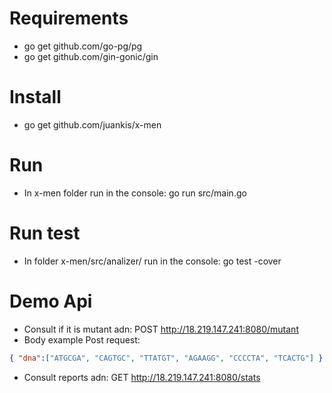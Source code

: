 # Requirements
- go get github.com/go-pg/pg
- go get github.com/gin-gonic/gin
# Install
- go get github.com/juankis/x-men
# Run
- In x-men folder run in the console: go run src/main.go
# Run test
- In folder x-men/src/analizer/ run in the console: go test -cover
# Demo Api
- Consult if it is mutant adn: POST http://18.219.147.241:8080/mutant
- Body example Post request:
```json
{ "dna":["ATGCGA", "CAGTGC", "TTATGT", "AGAAGG", "CCCCTA", "TCACTG"] } 
```
- Consult reports adn: GET http://18.219.147.241:8080/stats



